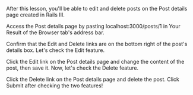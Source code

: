 After this lesson, you'll be able to edit and delete posts on the Post details page created in Rails Ⅲ.
  
Access the Post details page by pasting localhost:3000/posts/1 in Your Result of the Browser tab's address bar.

Confirm that the Edit and Delete links are on the bottom right of the post's details box.
Let's check the Edit feature.
  
Click the Edit link on the Post details page and change the content of the post, then save it.
Now, let's check the Delete feature.
  
Click the Delete link on the Post details page and delete the post.
Click Submit after checking the two features!
